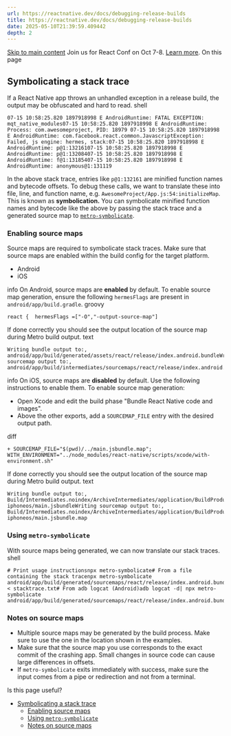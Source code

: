 ```yaml
---
url: https://reactnative.dev/docs/debugging-release-builds
title: https://reactnative.dev/docs/debugging-release-builds
date: 2025-05-10T21:39:59.409442
depth: 2
---
```


[Skip to main content](https://reactnative.dev/docs/debugging-release-builds#__docusaurus_skipToContent_fallback)
Join us for React Conf on Oct 7-8. [Learn more](https://conf.react.dev).
On this page
## Symbolicating a stack trace[​](https://reactnative.dev/docs/debugging-release-builds#symbolicating-a-stack-trace "Direct link to Symbolicating a stack trace")
If a React Native app throws an unhandled exception in a release build, the output may be obfuscated and hard to read.
shell
```
07-15 10:58:25.820 1897918998 E AndroidRuntime: FATAL EXCEPTION: mqt_native_modules07-15 10:58:25.820 1897918998 E AndroidRuntime: Process: com.awesomeproject, PID: 18979 07-15 10:58:25.820 1897918998 E AndroidRuntime: com.facebook.react.common.JavascriptException: Failed, js engine: hermes, stack:07-15 10:58:25.820 1897918998 E AndroidRuntime: p@1:13216107-15 10:58:25.820 1897918998 E AndroidRuntime: p@1:13208407-15 10:58:25.820 1897918998 E AndroidRuntime: f@1:13185407-15 10:58:25.820 1897918998 E AndroidRuntime: anonymous@1:131119
```

In the above stack trace, entries like `p@1:132161` are minified function names and bytecode offsets. To debug these calls, we want to translate these into file, line, and function name, e.g. `AwesomeProject/App.js:54:initializeMap`. This is known as **symbolication.**
You can symbolicate minified function names and bytecode like the above by passing the stack trace and a generated source map to [`metro-symbolicate`](http://npmjs.com/package/metro-symbolicate).
### Enabling source maps[​](https://reactnative.dev/docs/debugging-release-builds#enabling-source-maps "Direct link to Enabling source maps")
Source maps are required to symbolicate stack traces. Make sure that source maps are enabled within the build config for the target platform.
  * Android
  * iOS


info
On Android, source maps are **enabled** by default.
To enable source map generation, ensure the following `hermesFlags` are present in `android/app/build.gradle`.
groovy
```
react {  hermesFlags =["-O","-output-source-map"]
```

If done correctly you should see the output location of the source map during Metro build output.
text
```
Writing bundle output to:, android/app/build/generated/assets/react/release/index.android.bundleWriting sourcemap output to:, android/app/build/intermediates/sourcemaps/react/release/index.android.bundle.packager.map
```

info
On iOS, source maps are **disabled** by default. Use the following instructions to enable them.
To enable source map generation:
  * Open Xcode and edit the build phase "Bundle React Native code and images".
  * Above the other exports, add a `SOURCEMAP_FILE` entry with the desired output path.


diff
```
+ SOURCEMAP_FILE="$(pwd)/../main.jsbundle.map"; WITH_ENVIRONMENT="../node_modules/react-native/scripts/xcode/with-environment.sh"
```

If done correctly you should see the output location of the source map during Metro build output.
text
```
Writing bundle output to:, Build/Intermediates.noindex/ArchiveIntermediates/application/BuildProductsPath/Release-iphoneos/main.jsbundleWriting sourcemap output to:, Build/Intermediates.noindex/ArchiveIntermediates/application/BuildProductsPath/Release-iphoneos/main.jsbundle.map
```

### Using `metro-symbolicate`[​](https://reactnative.dev/docs/debugging-release-builds#using-metro-symbolicate "Direct link to using-metro-symbolicate")
With source maps being generated, we can now translate our stack traces.
shell
```
# Print usage instructionsnpx metro-symbolicate# From a file containing the stack tracenpx metro-symbolicate android/app/build/generated/sourcemaps/react/release/index.android.bundle.map < stacktrace.txt# From adb logcat (Android)adb logcat -d| npx metro-symbolicate android/app/build/generated/sourcemaps/react/release/index.android.bundle.map
```

### Notes on source maps[​](https://reactnative.dev/docs/debugging-release-builds#notes-on-source-maps "Direct link to Notes on source maps")
  * Multiple source maps may be generated by the build process. Make sure to use the one in the location shown in the examples.
  * Make sure that the source map you use corresponds to the exact commit of the crashing app. Small changes in source code can cause large differences in offsets.
  * If `metro-symbolicate` exits immediately with success, make sure the input comes from a pipe or redirection and not from a terminal.


Is this page useful?
  * [Symbolicating a stack trace](https://reactnative.dev/docs/debugging-release-builds#symbolicating-a-stack-trace)
    * [Enabling source maps](https://reactnative.dev/docs/debugging-release-builds#enabling-source-maps)
    * [Using `metro-symbolicate`](https://reactnative.dev/docs/debugging-release-builds#using-metro-symbolicate)
    * [Notes on source maps](https://reactnative.dev/docs/debugging-release-builds#notes-on-source-maps)



